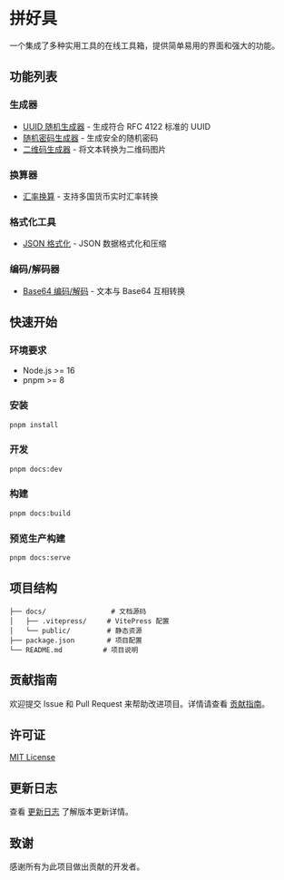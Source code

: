 # 拼好具

一个集成了多种实用工具的在线工具箱，提供简单易用的界面和强大的功能。

## 功能列表

### 生成器
- [UUID 随机生成器](/uuid) - 生成符合 RFC 4122 标准的 UUID
- [随机密码生成器](/randomkey) - 生成安全的随机密码
- [二维码生成器](/qrcode) - 将文本转换为二维码图片

### 换算器
- [汇率换算](/currencyconverter) - 支持多国货币实时汇率转换

### 格式化工具
- [JSON 格式化](/jsonformatter) - JSON 数据格式化和压缩

### 编码/解码器
- [Base64 编码/解码](/base64) - 文本与 Base64 互相转换

## 快速开始

### 环境要求
- Node.js >= 16
- pnpm >= 8

### 安装
```bash
pnpm install
```

### 开发
```bash
pnpm docs:dev
```

### 构建
```bash
pnpm docs:build
```

### 预览生产构建
```bash
pnpm docs:serve
```

## 项目结构
```
├── docs/                # 文档源码
│   ├── .vitepress/     # VitePress 配置
│   └── public/         # 静态资源
├── package.json        # 项目配置
└── README.md          # 项目说明
```

## 贡献指南

欢迎提交 Issue 和 Pull Request 来帮助改进项目。详情请查看 [贡献指南](CONTRIBUTING.md)。

## 许可证
[MIT License](LICENSE)

## 更新日志
查看 [更新日志](CHANGELOG.md) 了解版本更新详情。

## 致谢
感谢所有为此项目做出贡献的开发者。